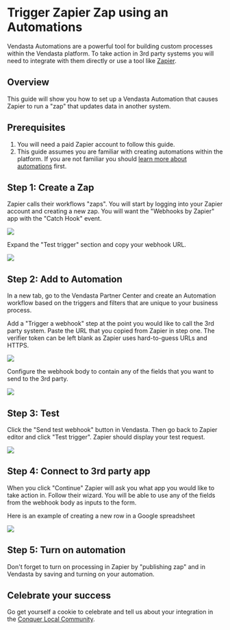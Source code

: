 # Trigger Zapier Zap using an Automations

Vendasta Automations are a powerful tool for building custom processes within the Vendasta platform. To take action in 3rd party systems you will need to integrate with them directly or use a tool like [Zapier](https://zapier.com).

## Overview

This guide will show you how to set up a Vendasta Automation that causes Zapier to run a "zap" that updates data in another system.

## Prerequisites
1. You will need a paid Zapier account to follow this guide.
2. This guide assumes you are familiar with creating automations within the platform. If you are not familiar you should [learn more about automations](https://support.vendasta.com/hc/en-us/sections/4406950706583-Automations) first.

## Step 1: Create a Zap

Zapier calls their workflows "zaps". You will start by logging into your Zapier account and creating a new zap. You will want the "Webhooks by Zapier" app with the "Catch Hook" event.

![](zapier1.png)

Expand the "Test trigger" section and copy your webhook URL.

![](zapier2.png)

## Step 2: Add to Automation

In a new tab, go to the Vendasta Partner Center and create an Automation workflow based on the triggers and filters that are unique to your business process.

Add a "Trigger a webhook" step at the point you would like to call the 3rd party system. Paste the URL that you copied from Zapier in step one. The verifier token can be left blank as Zapier uses hard-to-guess URLs and HTTPS. 

![](zapier4.png)

Configure the webhook body to contain any of the fields that you want to send to the 3rd party. 

![](zapier5.png)

## Step 3: Test

Click the "Send test webhook" button in Vendasta. Then go back to Zapier editor and click "Test trigger". Zapier should display your test request.

![](zapier6.png)

## Step 4: Connect to 3rd party app

When you click "Continue" Zapier will ask you what app you would like to take action in. Follow their wizard. You will be able to use any of the fields from the webhook body as inputs to the form.

Here is an example of creating a new row in a Google spreadsheet

![](zapier7.png)

## Step 5: Turn on automation

Don't forget to turn on processing in Zapier by "publishing zap" and in Vendasta by saving and turning on your automation.

## Celebrate your success

Go get yourself a cookie to celebrate and tell us about your integration in the [Conquer Local Community](https://academy.conquerlocal.com/community/). 
